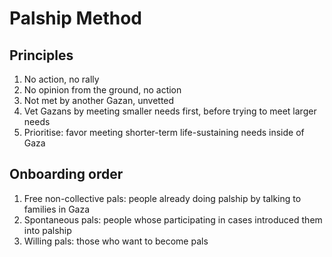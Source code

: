 # Palship Method

## Principles

1. No action, no rally
1. No opinion from the ground, no action
1. Not met by another Gazan, unvetted
1. Vet Gazans by meeting smaller needs first, before trying to meet larger needs
1. Prioritise: favor meeting shorter-term life-sustaining needs inside of Gaza

## Onboarding order

1. Free non-collective pals: people already doing palship by talking to families in Gaza
1. Spontaneous pals: people whose participating in cases introduced them into palship
1. Willing pals: those who want to become pals

